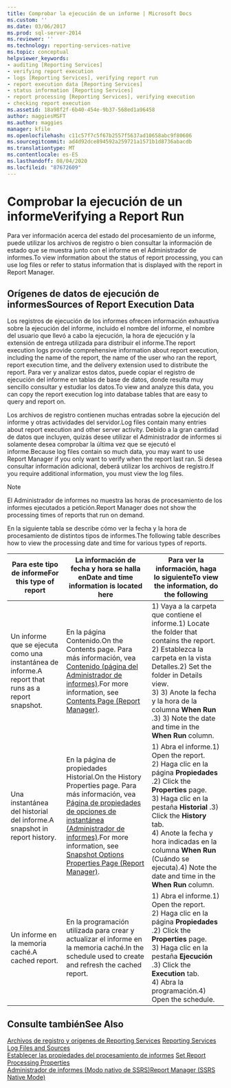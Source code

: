```yaml
---
title: Comprobar la ejecución de un informe | Microsoft Docs
ms.custom: ''
ms.date: 03/06/2017
ms.prod: sql-server-2014
ms.reviewer: ''
ms.technology: reporting-services-native
ms.topic: conceptual
helpviewer_keywords:
- auditing [Reporting Services]
- verifying report execution
- logs [Reporting Services], verifying report run
- report execution data [Reporting Services]
- status information [Reporting Services]
- report processing [Reporting Services], verifying execution
- checking report execution
ms.assetid: 18a98f2f-6b40-454e-9b37-568ed1a96458
author: maggiesMSFT
ms.author: maggies
manager: kfile
ms.openlocfilehash: c11c57f7c5f67b2557f5637ad10658abc9f80606
ms.sourcegitcommit: ad4d92dce894592a259721a1571b1d8736abacdb
ms.translationtype: MT
ms.contentlocale: es-ES
ms.lasthandoff: 08/04/2020
ms.locfileid: "87672609"
---
```

# <a name="verifying-a-report-run"></a><span data-ttu-id="2c1a3-102">Comprobar la ejecución de un informe</span><span class="sxs-lookup"><span data-stu-id="2c1a3-102">Verifying a Report Run</span></span>
  <span data-ttu-id="2c1a3-103">Para ver información acerca del estado del procesamiento de un informe, puede utilizar los archivos de registro o bien consultar la información de estado que se muestra junto con el informe en el Administrador de informes.</span><span class="sxs-lookup"><span data-stu-id="2c1a3-103">To view information about the status of report processing, you can use log files or refer to status information that is displayed with the report in Report Manager.</span></span>  
  
## <a name="sources-of-report-execution-data"></a><span data-ttu-id="2c1a3-104">Orígenes de datos de ejecución de informes</span><span class="sxs-lookup"><span data-stu-id="2c1a3-104">Sources of Report Execution Data</span></span>  
 <span data-ttu-id="2c1a3-105">Los registros de ejecución de los informes ofrecen información exhaustiva sobre la ejecución del informe, incluido el nombre del informe, el nombre del usuario que llevó a cabo la ejecución, la hora de ejecución y la extensión de entrega utilizada para distribuir el informe.</span><span class="sxs-lookup"><span data-stu-id="2c1a3-105">The report execution logs provide comprehensive information about report execution, including the name of the report, the name of the user who ran the report, report execution time, and the delivery extension used to distribute the report.</span></span> <span data-ttu-id="2c1a3-106">Para ver y analizar estos datos, puede copiar el registro de ejecución del informe en tablas de base de datos, donde resulta muy sencillo consultar y estudiar los datos.</span><span class="sxs-lookup"><span data-stu-id="2c1a3-106">To view and analyze this data, you can copy the report execution log into database tables that are easy to query and report on.</span></span>  
  
 <span data-ttu-id="2c1a3-107">Los archivos de registro contienen muchas entradas sobre la ejecución del informe y otras actividades del servidor.</span><span class="sxs-lookup"><span data-stu-id="2c1a3-107">Log files contain many entries about report execution and other server activity.</span></span> <span data-ttu-id="2c1a3-108">Debido a la gran cantidad de datos que incluyen, quizás desee utilizar el Administrador de informes si solamente desea comprobar la última vez que se ejecutó el informe.</span><span class="sxs-lookup"><span data-stu-id="2c1a3-108">Because log files contain so much data, you may want to use Report Manager if you only want to verify when the report last ran.</span></span> <span data-ttu-id="2c1a3-109">Si desea consultar información adicional, deberá utilizar los archivos de registro.</span><span class="sxs-lookup"><span data-stu-id="2c1a3-109">If you require additional information, you must view the log files.</span></span>  
  
> [!NOTE]  
>  <span data-ttu-id="2c1a3-110">El Administrador de informes no muestra las horas de procesamiento de los informes ejecutados a petición.</span><span class="sxs-lookup"><span data-stu-id="2c1a3-110">Report Manager does not show the processing times of reports that run on demand.</span></span>  
  
 <span data-ttu-id="2c1a3-111">En la siguiente tabla se describe cómo ver la fecha y la hora de procesamiento de distintos tipos de informes.</span><span class="sxs-lookup"><span data-stu-id="2c1a3-111">The following table describes how to view the processing date and time for various types of reports.</span></span>  
  
|<span data-ttu-id="2c1a3-112">Para este tipo de informe</span><span class="sxs-lookup"><span data-stu-id="2c1a3-112">For this type of report</span></span>|<span data-ttu-id="2c1a3-113">La información de fecha y hora se halla en</span><span class="sxs-lookup"><span data-stu-id="2c1a3-113">Date and time information is located here</span></span>|<span data-ttu-id="2c1a3-114">Para ver la información, haga lo siguiente</span><span class="sxs-lookup"><span data-stu-id="2c1a3-114">To view the information, do the following</span></span>|  
|-----------------------------|-----------------------------------------------|-----------------------------------------------|  
|<span data-ttu-id="2c1a3-115">Un informe que se ejecuta como una instantánea de informe.</span><span class="sxs-lookup"><span data-stu-id="2c1a3-115">A report that runs as a report snapshot.</span></span>|<span data-ttu-id="2c1a3-116">En la página Contenido.</span><span class="sxs-lookup"><span data-stu-id="2c1a3-116">On the Contents page.</span></span> <span data-ttu-id="2c1a3-117">Para más información, vea [Contenido &#40;página del Administrador de informes&#41;](../contents-page-report-manager.md).</span><span class="sxs-lookup"><span data-stu-id="2c1a3-117">For more information, see [Contents Page &#40;Report Manager&#41;](../contents-page-report-manager.md).</span></span>|<span data-ttu-id="2c1a3-118">1) Vaya a la carpeta que contiene el informe.</span><span class="sxs-lookup"><span data-stu-id="2c1a3-118">1) Locate the folder that contains the report.</span></span><br /><span data-ttu-id="2c1a3-119">2) Establezca la carpeta en la vista Detalles.</span><span class="sxs-lookup"><span data-stu-id="2c1a3-119">2) Set the folder in Details view.</span></span><br /><span data-ttu-id="2c1a3-120">3) 3) Anote la fecha y la hora de la columna **When Run** .</span><span class="sxs-lookup"><span data-stu-id="2c1a3-120">3) 3) Note the date and time in the **When Run** column.</span></span>|  
|<span data-ttu-id="2c1a3-121">Una instantánea del historial del informe.</span><span class="sxs-lookup"><span data-stu-id="2c1a3-121">A snapshot in report history.</span></span>|<span data-ttu-id="2c1a3-122">En la página de propiedades Historial.</span><span class="sxs-lookup"><span data-stu-id="2c1a3-122">On the History Properties page.</span></span> <span data-ttu-id="2c1a3-123">Para más información, vea [Página de propiedades de opciones de instantánea &#40;Administrador de informes&#41;](../snapshot-options-properties-page-report-manager.md).</span><span class="sxs-lookup"><span data-stu-id="2c1a3-123">For more information, see [Snapshot Options Properties Page &#40;Report Manager&#41;](../snapshot-options-properties-page-report-manager.md).</span></span>|<span data-ttu-id="2c1a3-124">1) Abra el informe.</span><span class="sxs-lookup"><span data-stu-id="2c1a3-124">1) Open the report.</span></span><br /><span data-ttu-id="2c1a3-125">2) Haga clic en la página **Propiedades** .</span><span class="sxs-lookup"><span data-stu-id="2c1a3-125">2) Click the **Properties** page.</span></span><br /><span data-ttu-id="2c1a3-126">3) Haga clic en la pestaña **Historial** .</span><span class="sxs-lookup"><span data-stu-id="2c1a3-126">3) Click the **History** tab.</span></span><br /><span data-ttu-id="2c1a3-127">4) Anote la fecha y hora indicadas en la columna **When Run** (Cuándo se ejecuta).</span><span class="sxs-lookup"><span data-stu-id="2c1a3-127">4) Note the date and time in the **When Run** column.</span></span>|  
|<span data-ttu-id="2c1a3-128">Un informe en la memoria caché.</span><span class="sxs-lookup"><span data-stu-id="2c1a3-128">A cached report.</span></span>|<span data-ttu-id="2c1a3-129">En la programación utilizada para crear y actualizar el informe en la memoria caché.</span><span class="sxs-lookup"><span data-stu-id="2c1a3-129">In the schedule used to create and refresh the cached report.</span></span>|<span data-ttu-id="2c1a3-130">1) Abra el informe.</span><span class="sxs-lookup"><span data-stu-id="2c1a3-130">1) Open the report.</span></span><br /><span data-ttu-id="2c1a3-131">2) Haga clic en la página **Propiedades** .</span><span class="sxs-lookup"><span data-stu-id="2c1a3-131">2) Click the **Properties** page.</span></span><br /><span data-ttu-id="2c1a3-132">3) Haga clic en la pestaña **Ejecución** .</span><span class="sxs-lookup"><span data-stu-id="2c1a3-132">3) Click the **Execution** tab.</span></span><br /><span data-ttu-id="2c1a3-133">4) Abra la programación.</span><span class="sxs-lookup"><span data-stu-id="2c1a3-133">4) Open the schedule.</span></span>|  
  
## <a name="see-also"></a><span data-ttu-id="2c1a3-134">Consulte también</span><span class="sxs-lookup"><span data-stu-id="2c1a3-134">See Also</span></span>  
 <span data-ttu-id="2c1a3-135">[Archivos de registro y orígenes de Reporting Services](../report-server/reporting-services-log-files-and-sources.md) </span><span class="sxs-lookup"><span data-stu-id="2c1a3-135">[Reporting Services Log Files and Sources](../report-server/reporting-services-log-files-and-sources.md) </span></span>  
 <span data-ttu-id="2c1a3-136">[Establecer las propiedades del procesamiento de informes](set-report-processing-properties.md) </span><span class="sxs-lookup"><span data-stu-id="2c1a3-136">[Set Report Processing Properties](set-report-processing-properties.md) </span></span>  
 [<span data-ttu-id="2c1a3-137">Administrador de informes &#40;Modo nativo de SSRS&#41;</span><span class="sxs-lookup"><span data-stu-id="2c1a3-137">Report Manager  &#40;SSRS Native Mode&#41;</span></span>](../report-manager-ssrs-native-mode.md)  
  
  
